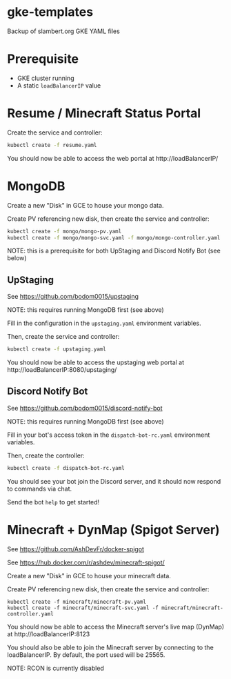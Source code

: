 # gke-templates
Backup of slambert.org GKE YAML files

# Prerequisite
* GKE cluster running
* A static `loadBalancerIP` value

# Resume / Minecraft Status Portal
Create the service and controller:
```bash
kubectl create -f resume.yaml
```

You should now be able to access the web portal at http://loadBalancerIP/

# MongoDB
Create a new "Disk" in GCE to house your mongo data.

Create PV referencing new disk, then create the service and controller:
```bash
kubectl create -f mongo/mongo-pv.yaml
kubectl create -f mongo/mongo-svc.yaml -f mongo/mongo-controller.yaml
```

NOTE: this is a prerequisite for both UpStaging and Discord Notify Bot (see below)

## UpStaging
See https://github.com/bodom0015/upstaging

NOTE: this requires running MongoDB first (see above)

Fill in the configuration in the `upstaging.yaml` environment variables.

Then, create the service and controller:
```bash
kubectl create -f upstaging.yaml
```

You should now be able to access the upstaging web portal at http://loadBalancerIP:8080/upstaging/

## Discord Notify Bot
See https://github.com/bodom0015/discord-notify-bot

NOTE: this requires running MongoDB first (see above)

Fill in your bot's access token in the `dispatch-bot-rc.yaml` environment variables.

Then, create the controller:
```bash
kubectl create -f dispatch-bot-rc.yaml
```

You should see your bot join the Discord server, and it should now respond to commands via chat.

Send the bot `help` to get started!

# Minecraft + DynMap (Spigot Server)
See https://github.com/AshDevFr/docker-spigot

See https://hub.docker.com/r/ashdev/minecraft-spigot/

Create a new "Disk" in GCE to house your minecraft data.

Create PV referencing new disk, then create the service and controller:
```
kubectl create -f minecraft/minecraft-pv.yaml
kubectl create -f minecraft/minecraft-svc.yaml -f minecraft/minecraft-controller.yaml
```

You should now be able to access the Minecraft server's live map (DynMap) at http://loadBalancerIP:8123

You should also be able to join the Minecraft server by connecting to the loadBalancerIP. By default, the port used will be 25565.

NOTE: RCON is currently disabled
